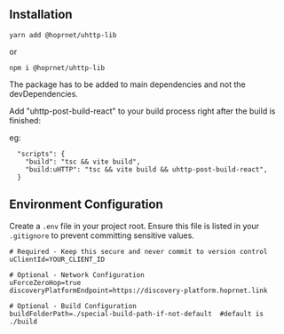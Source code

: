 ## Installation

```
yarn add @hoprnet/uhttp-lib
```

or

```
npm i @hoprnet/uhttp-lib
```

The package has to be added to main dependencies and not the devDependencies.

Add "uhttp-post-build-react" to your build process right after the build is finished:

eg:

```
  "scripts": {
    "build": "tsc && vite build",
    "build:uHTTP": "tsc && vite build && uhttp-post-build-react",
  }
```

## Environment Configuration

Create a `.env` file in your project root. Ensure this file is listed in your `.gitignore` to prevent committing sensitive values.

```dotenv
# Required - Keep this secure and never commit to version control
uClientId=YOUR_CLIENT_ID

# Optional - Network Configuration
uForceZeroHop=true
discoveryPlatformEndpoint=https://discovery-platform.hoprnet.link

# Optional - Build Configuration
buildFolderPath=./special-build-path-if-not-default  #default is ./build
```